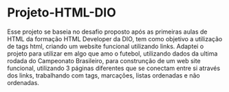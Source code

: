 # Projeto-HTML-DIO
Esse projeto se baseia no desafio proposto após as primeiras aulas de HTML da formação HTML Developer da DIO,
tem como objetivo a utilização de tags html, criando um website funcional utilizando links.
Adaptei o projeto para utilizar em algo que amo o futebol, utilizando dados da ultima rodada do Campeonato Brasileiro,
para construnção de um web site funcional, utilizando 3 páginas diferentes que se conectam entre si através dos links,
trabalhando com tags, marcações, listas ordenadas e não ordenadas.